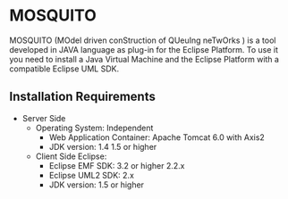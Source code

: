 # MOSQUITO

MOSQUITO (MOdel driven conStruction of QUeuIng neTwOrks ) is a tool developed in JAVA language as plug-in for the Eclipse Platform. To use it you need to install a Java Virtual Machine and the Eclipse Platform with a compatible Eclipse UML SDK.

## Installation Requirements
- Server Side
  - Operating System: Independent
    - Web Application Container: Apache Tomcat 6.0 with Axis2
    - JDK version: 1.4 1.5 or higher
  - Client Side Eclipse:
    - Eclipse EMF SDK: 3.2 or higher 2.2.x
    - Eclipse UML2 SDK: 2.x
    - JDK version: 1.5 or higher
